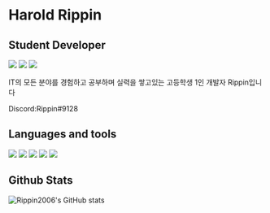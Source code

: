 # Harold Rippin
## Student Developer

<a href="https://rippin.tistory.com"><img src="https://img.shields.io/badge/tistory-3DDC84?style=flat-square&logo=Tistory&logoColor=white"/></a>
<a href="https://www.instagram.com/_haroldrippin"><img src="https://img.shields.io/badge/Instagram-E4405F?style=flat square&logo=Instagram&logoColor=white"/></a>
<a href="https://www.linkedin.com/in/tsd-kts-549033256/"><img src="https://img.shields.io/badge/LinkedIn-0A66C2?style=flat square&logo=LinkedIn  &logoColor=white"/></a>


IT의 모든 분야를 경험하고 공부하며 실력을 쌓고있는 고등학생 1인 개발자 Rippin입니다

Discord:Rippin#9128

## Languages and tools
<img src="https://img.shields.io/badge/Python-3776AB?style=flat-square&logo=Python&logoColor=white"/></a>
<img src="https://img.shields.io/badge/HTML5-E34F26?style=flat-square&logo=HTML5&logoColor=white"/></a>
<img src="https://img.shields.io/badge/CSS3-1572B6?style=flat-square&logo=CSS3&logoColor=white"/></a>
<img src="https://img.shields.io/badge/Svelte-FF3E00?style=flat-square&logo=Svelte&logoColor=white"/></a>
<img src="https://img.shields.io/badge/Rust-000000?style=flat-square&logo=Rust&logoColor=white"/>

## Github Stats

![Rippin2006's GitHub stats](https://github-readme-stats.vercel.app/api?username=Rippin2006&show_icons=true&theme=github_dark)




